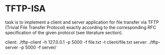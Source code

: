 # TFTP-ISA
task is to implement a client and server application for file transfer via TFTP (Trivial File Transfer Protocol) exactly according to the corresponding RFC specification of the given protocol (see literature section).

client: ./tftp-client -h 127.0.0.1 -p 5000 -f file.txt -t client/file.txt
server: ./tftp-server -p 5000 -f server/